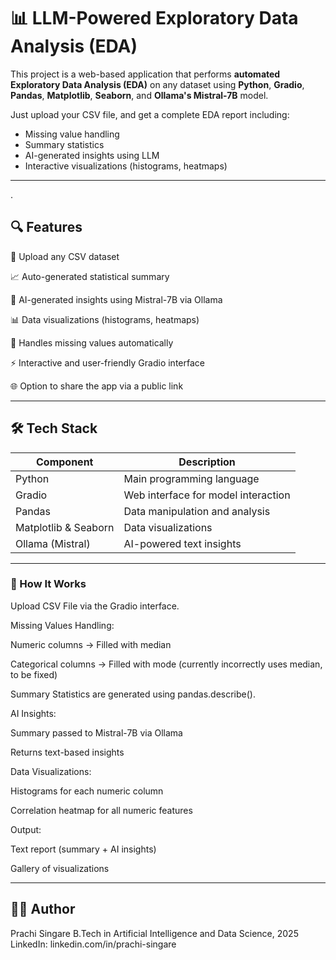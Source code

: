 
# 📊 LLM-Powered Exploratory Data Analysis (EDA)

This project is a web-based application that performs **automated Exploratory Data Analysis (EDA)** on any dataset using **Python**, **Gradio**, **Pandas**, **Matplotlib**, **Seaborn**, and **Ollama's Mistral-7B** model.

Just upload your CSV file, and get a complete EDA report including:
- Missing value handling
- Summary statistics
- AI-generated insights using LLM
- Interactive visualizations (histograms, heatmaps)

---
.

## 🔍 Features
📁 Upload any CSV dataset

📈 Auto-generated statistical summary

🧠 AI-generated insights using Mistral-7B via Ollama

📊 Data visualizations (histograms, heatmaps)

🧼 Handles missing values automatically

⚡ Interactive and user-friendly Gradio interface

🌐 Option to share the app via a public link

---

## 🛠️ Tech Stack

| Component            | Description                         |
| -------------------- | ----------------------------------- |
| Python               | Main programming language           |
| Gradio               | Web interface for model interaction |
| Pandas               | Data manipulation and analysis      |
| Matplotlib & Seaborn | Data visualizations                 |
| Ollama (Mistral)     | AI-powered text insights            |


---
### 🚀 How It Works
Upload CSV File via the Gradio interface.

Missing Values Handling:

Numeric columns → Filled with median

Categorical columns → Filled with mode (currently incorrectly uses median, to be fixed)

Summary Statistics are generated using pandas.describe().

AI Insights:

Summary passed to Mistral-7B via Ollama

Returns text-based insights

Data Visualizations:

Histograms for each numeric column

Correlation heatmap for all numeric features

Output:

Text report (summary + AI insights)

Gallery of visualizations

---
## 👨‍💻 Author
Prachi Singare
B.Tech in Artificial Intelligence and Data Science, 2025
LinkedIn: linkedin.com/in/prachi-singare
